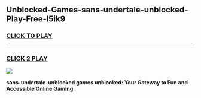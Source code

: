
## Unblocked-Games-sans-undertale-unblocked-Play-Free-l5ik9
<h3>
<a href="https://premium76.site?title=sans-undertale-unblocked&ref=18A1">CLICK TO PLAY</a></h3>
<hr>

<h3>
<a href="https://premium76.site?title=sans-undertale-unblocked&ref=18A1">CLICK 2 PLAY</a>
  
</h3>

<a href="https://premium76.site?title=sans-undertale-unblocked&ref=18A1"><img src="https://clearcache.store/games.png"></a>


**sans-undertale-unblocked games unblocked: Your Gateway to Fun and Accessible Online Gaming**
